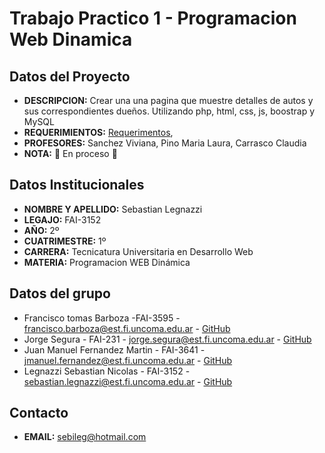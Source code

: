 # Trabajo Practico 1 - Programacion Web Dinamica
## Datos del Proyecto
- **DESCRIPCION:** Crear una una pagina que muestre detalles de autos y sus correspondientes dueños. Utilizando php, html, css, js, boostrap y MySQL
- **REQUERIMIENTOS:** [Requerimentos](https://drive.google.com/file/d/1uWCGKKI8eDf1pWLSTmPL4Ko-SAgnsPsW/view?usp=sharing),
- **PROFESORES:** Sanchez Viviana, Pino Maria Laura, Carrasco Claudia
- **NOTA:** :arrows_counterclockwise: En proceso :arrows_counterclockwise:
## Datos Institucionales
- **NOMBRE Y APELLIDO:** Sebastian Legnazzi
- **LEGAJO:** FAI-3152
- **AÑO:** 2º
- **CUATRIMESTRE:** 1º
- **CARRERA:** Tecnicatura Universitaria en Desarrollo Web
- **MATERIA:** Programacion WEB Dinámica
## Datos del grupo
- Francisco tomas Barboza -FAI-3595 - francisco.barboza@est.fi.uncoma.edu.ar - [GitHub](https://github.com/FranciscoBarboza)
- Jorge Segura - FAI-231 - jorge.segura@est.fi.uncoma.edu.ar - [GitHub](https://github.com/js-fai231)
- Juan Manuel Fernandez Martin - FAI-3641 - jmanuel.fernandez@est.fi.uncoma.edu.ar - [GitHub](https://github.com/JuanManuelFM)
- Legnazzi Sebastian Nicolas - FAI-3152 - sebastian.legnazzi@est.fi.uncoma.edu.ar - [GitHub](https://github.com/SebastianLegnazzi)
## Contacto
- **EMAIL:** sebileg@hotmail.com
